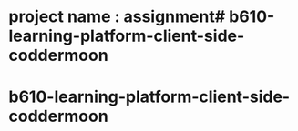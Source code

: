 # project name : assignment# b610-learning-platform-client-side-coddermoon
# b610-learning-platform-client-side-coddermoon
